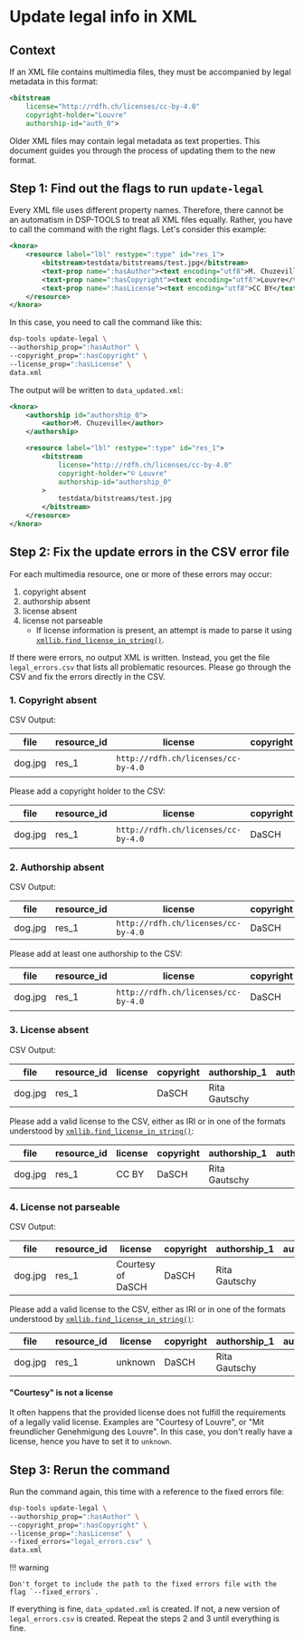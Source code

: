 # Update legal info in XML

## Context

If an XML file contains multimedia files, they must be accompanied by legal metadata
in this format: 

```xml
<bitstream 
    license="http://rdfh.ch/licenses/cc-by-4.0" 
    copyright-holder="Louvre" 
    authorship-id="auth_0">
```

Older XML files may contain legal metadata as text properties. 
This document guides you through the process of updating them to the new format.

## Step 1: Find out the flags to run `update-legal`

Every XML file uses different property names. 
Therefore, there cannot be an automatism in DSP-TOOLS to treat all XML files equally.
Rather, you have to call the command with the right flags.
Let's consider this example:

```xml
<knora>
    <resource label="lbl" restype=":type" id="res_1">
        <bitstream>testdata/bitstreams/test.jpg</bitstream>
        <text-prop name=":hasAuthor"><text encoding="utf8">M. Chuzeville</text></text-prop>
        <text-prop name=":hasCopyright"><text encoding="utf8">Louvre</text></text-prop>
        <text-prop name=":hasLicense"><text encoding="utf8">CC BY</text></text-prop>
    </resource>
</knora>
```

In this case, you need to call the command like this:

```bash
dsp-tools update-legal \
--authorship_prop=":hasAuthor" \
--copyright_prop=":hasCopyright" \
--license_prop=":hasLicense" \
data.xml
```

The output will be written to `data_updated.xml`:

```xml
<knora>
    <authorship id="authorship_0">
        <author>M. Chuzeville</author>
    </authorship>

    <resource label="lbl" restype=":type" id="res_1">
        <bitstream 
            license="http://rdfh.ch/licenses/cc-by-4.0" 
            copyright-holder="© Louvre" 
            authorship-id="authorship_0"
        >
            testdata/bitstreams/test.jpg
        </bitstream>
    </resource>
</knora>
```

## Step 2: Fix the update errors in the CSV error file

For each multimedia resource, one or more of these errors may occur:

1. copyright absent
2. authorship absent
3. license absent
4. license not parseable
    - If license information is present, 
      an attempt is made to parse it using [`xmllib.find_license_in_string()`](
      https://docs.dasch.swiss/latest/DSP-TOOLS/xmllib-api-reference/helpers/#xmllib.helpers.find_license_in_string).

If there were errors, no output XML is written.
Instead, you get the file `legal_errors.csv` that lists all problematic resources.
Please go through the CSV and fix the errors directly in the CSV.

### 1. Copyright absent

CSV Output:

| file    | resource_id | license                           | copyright | authorship_1  | authorship_2    |
| ------- | ----------- | --------------------------------- | --------- | ------------- | --------------- |
| dog.jpg | res_1       | `http://rdfh.ch/licenses/cc-by-4.0` |           | Rita Gautschy | Daniela Subotic |

Please add a copyright holder to the CSV:

| file    | resource_id | license                           | copyright | authorship_1  | authorship_2    |
| ------- | ----------- | --------------------------------- | --------- | ------------- | --------------- |
| dog.jpg | res_1       | `http://rdfh.ch/licenses/cc-by-4.0` | DaSCH     | Rita Gautschy | Daniela Subotic |

### 2. Authorship absent

CSV Output:

| file    | resource_id | license                           | copyright | authorship_1 | authorship_2 |
| ------- | ----------- | --------------------------------- | --------- | ------------ | ------------ |
| dog.jpg | res_1       | `http://rdfh.ch/licenses/cc-by-4.0` | DaSCH     |              |              |

Please add at least one authorship to the CSV:

| file    | resource_id | license                           | copyright | authorship_1  | authorship_2 |
| ------- | ----------- | --------------------------------- | --------- | ------------- | ------------ |
| dog.jpg | res_1       | `http://rdfh.ch/licenses/cc-by-4.0` | DaSCH     | Rita Gautschy |              |

### 3. License absent

CSV Output:

| file    | resource_id | license | copyright | authorship_1  | authorship_2 |
| ------- | ----------- | ------- | --------- | ------------- | ------------ |
| dog.jpg | res_1       |         | DaSCH     | Rita Gautschy |              |

Please add a valid license to the CSV, either as IRI or in one of the formats understood by 
[`xmllib.find_license_in_string()`](
https://docs.dasch.swiss/latest/DSP-TOOLS/xmllib-api-reference/helpers/#xmllib.helpers.find_license_in_string):

| file    | resource_id | license | copyright | authorship_1  | authorship_2 |
| ------- | ----------- | ------- | --------- | ------------- | ------------ |
| dog.jpg | res_1       | CC BY   | DaSCH     | Rita Gautschy |              |

### 4. License not parseable

CSV Output:

| file    | resource_id | license           | copyright | authorship_1  | authorship_2 |
| ------- | ----------- | ----------------- | --------- | ------------- | ------------ |
| dog.jpg | res_1       | Courtesy of DaSCH | DaSCH     | Rita Gautschy |              |

Please add a valid license to the CSV, either as IRI or in one of the formats understood by 
[`xmllib.find_license_in_string()`](
https://docs.dasch.swiss/latest/DSP-TOOLS/xmllib-api-reference/helpers/#xmllib.helpers.find_license_in_string):

| file    | resource_id | license | copyright | authorship_1  | authorship_2 |
| ------- | ----------- | ------- | --------- | ------------- | ------------ |
| dog.jpg | res_1       | unknown | DaSCH     | Rita Gautschy |              |


#### "Courtesy" is not a license

It often happens that the provided license does not fulfill the requirements of a legally valid license.
Examples are "Courtesy of Louvre", or "Mit freundlicher Genehmigung des Louvre".
In this case, you don't really have a license, hence you have to set it to `unknown`.

## Step 3: Rerun the command

Run the command again, this time with a reference to the fixed errors file:

```bash
dsp-tools update-legal \
--authorship_prop=":hasAuthor" \
--copyright_prop=":hasCopyright" \
--license_prop=":hasLicense" \
--fixed_errors="legal_errors.csv" \
data.xml
```

!!! warning

    Don't forget to include the path to the fixed errors file with the flag `--fixed_errors`.

If everything is fine, `data_updated.xml` is created.
If not, a new version of `legal_errors.csv` is created.
Repeat the steps 2 and 3 until everything is fine.
